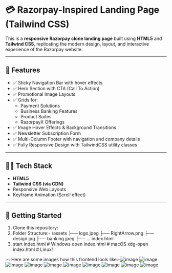 # 💳 Razorpay-Inspired Landing Page (Tailwind CSS)

This is a **responsive Razorpay clone landing page** built using **HTML5** and **Tailwind CSS**, replicating the modern design, layout, and interactive experience of the Razorpay website.

---

## 📌 Features

- ✅ Sticky Navigation Bar with hover effects
- ✅ Hero Section with CTA (Call To Action)
- ✅ Promotional Image Layouts
- ✅ Grids for:
  - Payment Solutions
  - Business Banking Features
  - Product Suites
  - RazorpayX Offerings
- ✅ Image Hover Effects & Background Transitions
- ✅ Newsletter Subscription Form
- ✅ Multi-Column Footer with navigation and company details
- ✅ Fully Responsive Design with TailwindCSS utility classes

---

## 🧑‍💻 Tech Stack

- **HTML5**
- **Tailwind CSS (via CDN)**
- Responsive Web Layouts
- Keyframe Animation (Scroll effect)

---

## 🚀 Getting Started

1. Clone this repository:
2. Folder Structure:-
   /assets
   ├── logo.jpeg
   ├── RightArrow.png
   ├── design.jpg
   ├── banking.jpeg
   ├── ...
   index.html
3. start index.html   # Windows
   open index.html    # macOS
   xdg-open index.html # Linux!

:-: Here are some images how this frontend lools like:-![image](https://github.com/user-attachments/assets/136ed8f5-9e05-4fc4-ad8b-264b7ccf4552)
                                                       ![image](https://github.com/user-attachments/assets/f17cb84c-88d3-4bca-a6e3-60deeff8af21)
                                                       ![image](https://github.com/user-attachments/assets/35776c32-a990-485e-8ffa-524c888dbe69)
                                                       ![image](https://github.com/user-attachments/assets/0ec21b08-88cb-4009-b4d4-8f18ca3511f7)
                                                       ![image](https://github.com/user-attachments/assets/03ce52a5-ae1e-4401-9946-606fff4c4b22)
                                                       ![image](https://github.com/user-attachments/assets/74637205-727b-4ae2-b7d0-3bf08e0a682f)
                                                       ![image](https://github.com/user-attachments/assets/a87f4fa9-09d0-400c-ad4e-d9c6c9d2b0d2)
                                                       ![image](https://github.com/user-attachments/assets/9ed6d61f-8882-4a43-b607-e9a1aa2ca22d)
                                                       ![image](https://github.com/user-attachments/assets/e03fcc8c-e945-4a10-b4d7-984a090f44a0)
                                                       ![image](https://github.com/user-attachments/assets/1f2f1f82-e596-4251-9b50-01edee699d9c)










